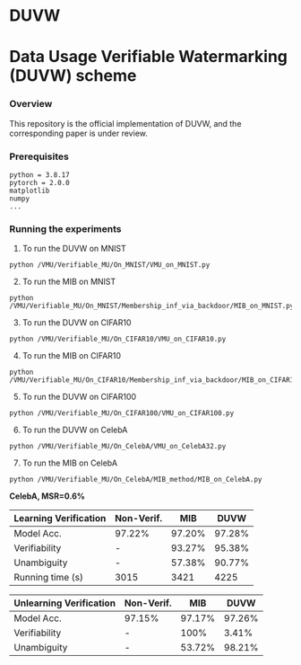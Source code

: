 # DUVW

# Data Usage Verifiable Watermarking (DUVW) scheme

### Overview
This repository is the official implementation of DUVW, and the corresponding paper is under review.

### Prerequisites

```
python = 3.8.17
pytorch = 2.0.0
matplotlib
numpy
...
```


### Running the experiments

1. To run the DUVW on MNIST
```
python /VMU/Verifiable_MU/On_MNIST/VMU_on_MNIST.py 
```
2. To run the MIB on MNIST
```
python /VMU/Verifiable_MU/On_MNIST/Membership_inf_via_backdoor/MIB_on_MNIST.py 
```

3. To run the DUVW on CIFAR10
```
python /VMU/Verifiable_MU/On_CIFAR10/VMU_on_CIFAR10.py 
```

4. To run the MIB on CIFAR10
```
python /VMU/Verifiable_MU/On_CIFAR10/Membership_inf_via_backdoor/MIB_on_CIFAR10.py
```

5. To run the DUVW on CIFAR100
```
python /VMU/Verifiable_MU/On_CIFAR100/VMU_on_CIFAR100.py 
```

6. To run the DUVW on CelebA
```
python /VMU/Verifiable_MU/On_CelebA/VMU_on_CelebA32.py 
```

7. To run the MIB on CelebA
```
python /VMU/Verifiable_MU/On_CelebA/MIB_method/MIB_on_CelebA.py
```


**CelebA, MSR=0.6%**

| Learning Verification | Non-Verif. | MIB       | DUVW   |
| --------------------- | -----------| ----------| ------ |
| Model Acc.            | 97.22%     | 97.20%    | 97.28% |
| Verifiability         | -          | 93.27%    | 95.38% |
| Unambiguity           | -          | 57.38%    | 90.77% |
| Running time (s)      | 3015       |  3421     | 4225   |

| Unlearning Verification | Non-Verif. | MIB          | DUVW    |
| ----------------------- | -----------| ------------ | ------  |
| Model Acc.              | 97.15%     | 97.17%       | 97.26%  |
| Verifiability           | -          | 100%         | 3.41%   |
| Unambiguity             | -          | 53.72%       | 98.21%  |

